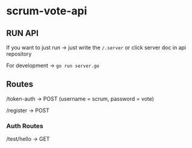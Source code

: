 # scrum-vote-api
## RUN API
If you want to just run -> just write the `/.server` or click server doc in api repository

For development -> `go run server.go`

## Routes
   /token-auth -> POST (username = scrum, password = vote)
   
   /register   -> POST
### Auth Routes 
  /test/hello  -> GET
  
###
